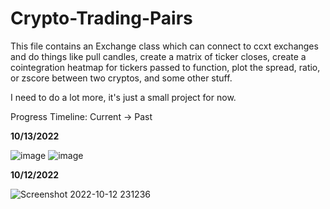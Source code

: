 # Crypto-Trading-Pairs
This file contains an Exchange class which can connect to ccxt exchanges and do things like pull candles, create a matrix of ticker closes, create a
cointegration heatmap for tickers passed to function, plot the spread, ratio, or zscore between two cryptos, and some other stuff.

I need to do a lot more, it's just a small project for now. 

Progress Timeline: Current -> Past

**10/13/2022**

![image](https://user-images.githubusercontent.com/23511285/195738730-24a7baeb-d23b-4669-a921-3440a81bae2b.png)
![image](https://user-images.githubusercontent.com/23511285/195738930-d3364947-0206-48ba-bb3a-3d7cacf1e9f8.png)

**10/12/2022**

![Screenshot 2022-10-12 231236](https://user-images.githubusercontent.com/23511285/195490644-ab74a56b-5874-43a0-a663-9f06bec48dd3.png)

